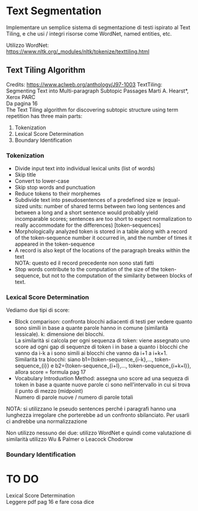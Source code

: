 # Text Segmentation
Implementare un semplice sistema di segmentazione
di testi ispirato al Text Tiling, e che usi / integri risorse
come WordNet, named entities, etc.

Utilizzo WordNet: https://www.nltk.org/_modules/nltk/tokenize/texttiling.html

## Text Tiling Algorithm
Credits: https://www.aclweb.org/anthology/J97-1003
TextTiling: Segmenting Text into
Multi-paragraph Subtopic Passages
Marti A. Hearst*, Xerox PARC  
Da pagina 16  
The Text Tiling algorithm for discovering subtopic structure
using term repetition has three main parts:
1. Tokenization
2. Lexical Score Determination
3. Boundary Identification

### Tokenization
- Divide input text into individual lexical units (list of words)
- Skip title
- Convert to lower-case
- Skip stop words and punctuation
- Reduce tokens to their morphemes
- Subdivide text into pseudosentences of a predefined
 size w (equal-sized units: number of shared terms
between two long sentences and between a long and a short
sentence would probably yield incomparable scores; sentences
are too short to expect normalization to really accommodate
for the differences) [token-sequences]
- Morphologically analyzed token is stored in a table along
with a record of the token-sequence number
it occurred in, and the number of times it appeared in the 
token-sequence
- A record is also kept of the locations of the paragraph
breaks within the text  
NOTA: questo ed il record precedente non sono stati fatti
- Stop words contribute to the computation of the size of
the token-sequence, but not to the computation of
the similarity between blocks of text.

### Lexical Score Determination
Vediamo due tipi di score:
- Block comparison: confronta blocchi adiacenti di testi per
vedere quanto sono simili in base a quante parole hanno in
comune (similarità lessicale). k: dimensione dei blocchi.  
La similarità si calcola per ogni sequenza di token: viene assegnato
uno score ad ogni gap di sequenze di token i in base a quanto
i blocchi che vanno da i-k a i sono simili ai blocchi che vanno
da i+1 a i+k+1.  
Similarità tra blocchi: siano b1={token-sequence_{i-k},...,
token-sequence_{i}} e b2={token-sequence_{i+l},...,
token-sequence_{i+k+l}}, allora score = formula pag 17
- Vocabulary Introduxtion Method: assegna uno score ad una
sequeza di token in base a quante nuove parole ci sono 
nell'intervallo in cui si trova il punto di mezzo (midpoint)  
Numero di parole nuove / numero di parole totali

NOTA: si utilizzano le pseudo sentences perché i paragrafi
hanno una lunghezza irregolare che porterebbe ad un confronto
sbilanciato. Per usarli ci andrebbe una normalizzazione  

Non utilizzo nessuno dei due: utilizzo WordNet e quindi come
valutazione di similarità utilizzo Wu & Palmer o Leacock Chodorow

### Boundary Identification



# TO DO
Lexical Score Determination  
Leggere pdf pag 16 e fare cosa dice
